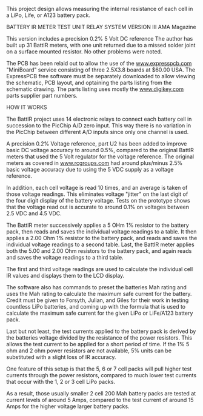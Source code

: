 This project design allows measuring the internal resistance of each cell in a LiPo, Life, or A123 battery pack.

BATTERY IR METER TEST UNIT RELAY SYSTEM VERSION III
AMA Magazine

This version includes a precision 0.2% 5 Volt DC reference
The author has built up 31  BattIR meters, with one unit returned due to 
a missed solder joint on a surface mounted resistor.  No other problems 
were noted.

The PCB has been relaid out to allow the use of the www.expresspcb.com 
"MiniBoard" service consisting of three 2.5X3.8 boards at $60.00 USA.
The ExpressPCB free software must be separately downloaded to allow
viewing the schematic, PCB layout, and optaining the parts listing
from the schematic drawing.  The parts listing uses mostly the www.digikey.com
parts supplier part numbers. 
 
HOW IT WORKS

The BattIR project uses 14 electronic relays to connect each battery cell
in succession to the PicChip A/D zero input.  This way there is no variation
in the PicChip between different A/D inputs since only one channel is used.

A precision 0.2% Voltage reference, part U2 has been added to improve basic
DC voltage accuracy to around 0.5%, compared to the original BattIR meters
that used the 5 Volt regulator for the voltage reference.  The original meters
as covered in www.rcgroups.com had around plus/minus 2.5% basic voltage 
accuracy due to using the 5 VDC supply as a voltage reference.

In addition, each cell voltage is read 10 times, and an average is taken of
those voltage readings.  This eliminates voltage "jitter" on the last digit of
the four digit display of the battery voltage.  Tests on the prototype shows
that the voltage read out is accurate to around 0.1% on voltages between
2.5 VDC and 4.5 VDC.

The BattIR meter successively applies a 5 OHm 1% resistor to the battery pack, 
then reads and saves the individual voltage readings to a table.  It then 
applies a 2.00 Ohm 1%  resistor to the battery pack, and reads and saves
the individual voltage readings to a second table. Last, the BattIR meter 
applies both the 5.00 and 2.00 Ohm resistors to the battery pack, and again 
reads and saves the voltage readings to a third table.

The first and third voltage readings are used to calculate the individual cell
IR values and displays them to the LCD display.

The software also has commands to preset the batteries Mah rating and uses
the Mah rating to calculate the maximum safe current for the battery.  Credit
must be given to Forsyth, Julian, and Giles for their work in testing countless
LiPo batteries, and coming up with the formula that is used to calculate the
maximum safe current for the given LiPo or LiFe/A123 battery pack.

Last but not least, the test currents applied to the battery pack is
derived by the batteries voltage divided by the resistance of the power
resistors.  This  allows the test current to be applied for a short period
 of time. If the 1% 5 ohm and 2 ohm power resistors are not available,
 5% units can be substituted with a slight loss of IR accuracy.

One feature of this setup is that the 5, 6 or 7 cell packs will pull higher
test currents through the power resistors, compared to much lower test currents 
that occur with the 1, 2 or 3 cell LiPo packs.

As a result, those usually smaller 2 cell 200 Mah battery packs are tested at 
current levels of around 5 Amps, compared to the test current of around 15 Amps
for the higher voltage larger battery packs.

